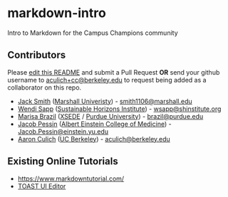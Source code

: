 # markdown-intro
Intro to Markdown for the Campus Champions community

## Contributors

Please [edit this README](https://github.com/CampusChampions/markdown-intro/edit/master/README.md) and submit a Pull Request **OR** send your github username to aculich+cc@berkeley.edu to request being added as a collaborator on this repo.

 - [Jack Smith](https://github.com/JackS9) ([Marshall Univeristy](http://marshall.edu)) - smith1106@marshall.edu
 - [Wendi Sapp](https://github.com/wendikristine) ([Sustainable Horizons Institute](http://shinstitute.org)) - wsapp@shinstitute.org
 - [Marisa Brazil](https://github.com/luvs2run) ([XSEDE](https://xsede.org) / [Purdue University](https://www.purdue.edu/)) - brazil@purdue.edu
 - [Jacob Pessin](https://github.com/jpessin) ([Albert Einstein College of Medicine](http://www.einstein.yu.edu/)) - Jacob.Pessin@einstein.yu.edu
 - [Aaron Culich](https://github.com/aculich/) ([UC Berkeley](https://www.berkeley.edu/)) - aculich@berkeley.edu

## Existing Online Tutorials

 - https://www.markdowntutorial.com/
 - [TOAST UI Editor](https://github.com/nhnent/tui.editor)
